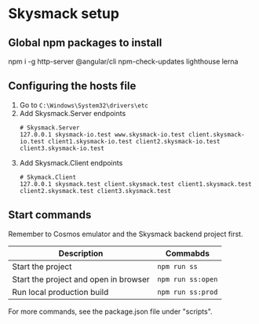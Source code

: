 # Skysmack setup

## Global npm packages to install
npm i -g http-server @angular/cli npm-check-updates lighthouse lerna

## Configuring the hosts file
1. Go to `C:\Windows\System32\drivers\etc`
2. Add Skysmack.Server endpoints
    ```
    # Skysmack.Server
    127.0.0.1 skysmack-io.test www.skysmack-io.test client.skysmack-io.test client1.skysmack-io.test client2.skysmack-io.test client3.skysmack-io.test
    ```
3. Add Skysmack.Client endpoints
    ```
    # Skymack.Client
    127.0.0.1 skysmack.test client.skysmack.test client1.skysmack.test client2.skysmack.test client3.skysmack.test
    ```

## Start commands
Remember to Cosmos emulator and the Skysmack backend project first.

|Description|Commabds|
|-|-|
|Start the project|`npm run ss`|
|Start the project and open in browser|`npm run ss:open`|
|Run local production build|`npm run ss:prod`|

For more commands, see the package.json file under "scripts".